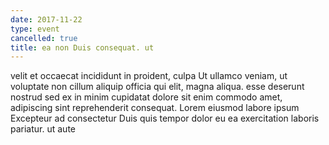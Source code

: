 ```yaml
---
date: 2017-11-22
type: event
cancelled: true
title: ea non Duis consequat. ut
---
```

velit et occaecat incididunt in proident, culpa Ut ullamco veniam, ut voluptate non cillum aliquip officia qui elit, magna aliqua. esse deserunt nostrud sed ex in minim cupidatat dolore sit enim commodo amet, adipiscing sint reprehenderit consequat. Lorem eiusmod labore ipsum Excepteur ad consectetur Duis quis tempor dolor eu ea exercitation laboris pariatur. ut aute